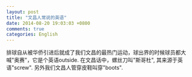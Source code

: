 ```yaml
---
layout: post
title: "文昌人常说的英语"
date: 2014-08-20 19:03:03 +0800
comments: true
categories: English
---
```

排球自从被华侨引进后就成了我们文昌的最热门运动，球出界的时候球员都大喊"奥赛"，它是个英语outside.   在文昌话中，螺丝刀叫"斯哥杜", 其来源于英语"screw".  另外我们文昌人管穿皮鞋叫穿"boots".